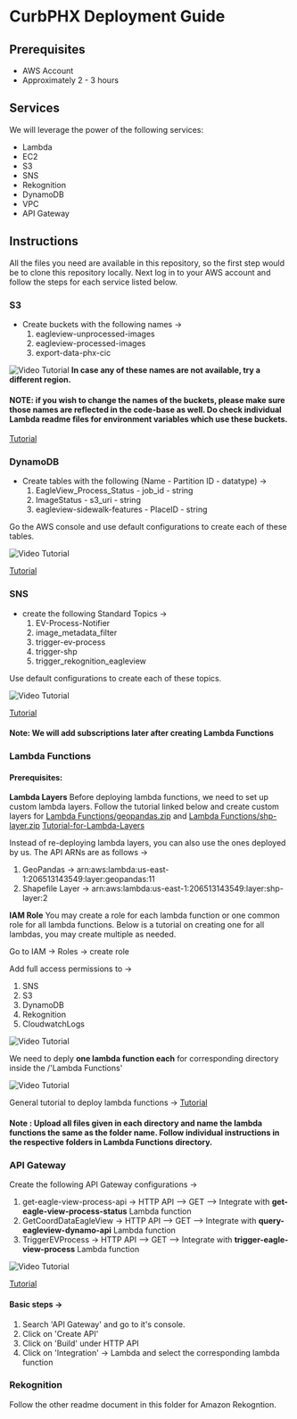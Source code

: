 # CurbPHX Deployment Guide

## Prerequisites
- AWS Account
- Approximately 2 - 3 hours

## Services
We will leverage the power of the following services:
- Lambda
- EC2
- S3
- SNS
- Rekognition
- DynamoDB
- VPC
- API Gateway 

## Instructions

All the files you need are available in this repository, so the first step would be to clone this repository locally. Next log in to your AWS account and follow the steps for each service listed below.

### S3
- Create buckets with the following names ->
  1. eagleview-unprocessed-images
  2. eagleview-processed-images
  3. export-data-phx-cic

![Video Tutorial](../images/deployment/s3.gif)
**In case any of these names are not available, try a different region.**

#### NOTE: if you wish to change the names of the buckets, please make sure those names are reflected in the code-base as well. Do check individual Lambda readme files for **environment variables** which use these buckets.


[Tutorial](https://docs.aws.amazon.com/AmazonS3/latest/userguide/create-bucket-overview.html)


### DynamoDB
- Create tables with the following (Name - Partition ID - datatype) ->
  1. EagleView_Process_Status - job_id - string
  2. ImageStatus - s3_uri - string
  3. eagleview-sidewalk-features - PlaceID - string 

Go the AWS console and use default configurations to create each of these tables.

![Video Tutorial](../images/deployment/dynamodb.gif)

[Tutorial](https://docs.aws.amazon.com/amazondynamodb/latest/developerguide/getting-started-step-1.html)

### SNS
- create the following Standard Topics ->
  1. EV-Process-Notifier	
  2. image_metadata_filter	
  3. trigger-ev-process	
  4. trigger-shp	
  5. trigger_rekognition_eagleview

Use default configurations to create each of these topics.

![Video Tutorial](../images/deployment/sns.gif)

[Tutorial](https://docs.aws.amazon.com/sns/latest/dg/sns-getting-started.html#step-create-queue)

#### Note: We will add subscriptions later after creating Lambda Functions

### Lambda Functions
#### Prerequisites:
**Lambda Layers**
Before deploying lambda functions, we need to set up custom lambda layers. Follow the tutorial linked below and create custom layers for [Lambda Functions/geopandas.zip](Lambda%20Functions/geopandas.zip) and [Lambda Functions/shp-layer.zip](Lambda%20Functions/shp-layer.zip)
[Tutorial-for-Lambda-Layers](https://docs.aws.amazon.com/lambda/latest/dg/configuration-layers.html#configuration-layers-create)

Instead of re-deploying lambda layers, you can also use the ones deployed by us.
The API ARNs are as follows ->
  1. GeoPandas -> 	arn:aws:lambda:us-east-1:206513143549:layer:geopandas:11
  2. Shapefile Layer -> 	arn:aws:lambda:us-east-1:206513143549:layer:shp-layer:2

**IAM Role**
You may create a role for each lambda function or one common role for all lambda functions.
Below is a tutorial on creating one for all lambdas, you may create multiple as needed.

Go to IAM -> Roles -> create role

Add full access permissions to ->
1. SNS
2. S3
3. DynamoDB
4. Rekognition
5. CloudwatchLogs

![Video Tutorial](../images/deployment/iam_role.gif)

We need to deply **one lambda function each** for corresponding directory inside the /'Lambda Functions'

![Video Tutorial](../images/deployment/lambda.gif)

General tutorial to deploy lambda functions -> [Tutorial](https://docs.aws.amazon.com/lambda/latest/dg/getting-started-create-function.html)

#### Note : Upload all files given in each directory and name the lambda functions the same as the folder name. Follow individual instructions in the respective folders in Lambda Functions directory.

### API Gateway 
Create the following API Gateway configurations ->
1. get-eagle-view-process-api -> HTTP API --> GET --> Integrate with **get-eagle-view-process-status** Lambda function
2. GetCoordDataEagleView -> HTTP API --> GET --> Integrate with **query-eagleview-dynamo-api** Lambda function
3. TriggerEVProcess -> HTTP API --> GET --> Integrate with **trigger-eagle-view-process** Lambda function

![Video Tutorial](../images/deployment/api_gateway.gif)

[Tutorial](https://docs.aws.amazon.com/apigateway/latest/developerguide/getting-started-with-lambda-integration.html)

#### Basic steps ->
1. Search 'API Gateway' and go to it's console.
2. Click on 'Create API'
3. Click on 'Build' under HTTP API
4. Click on 'Integration' -> Lambda and select the corresponding lambda function

### Rekognition
Follow the other readme document in this folder for Amazon Rekogntion.